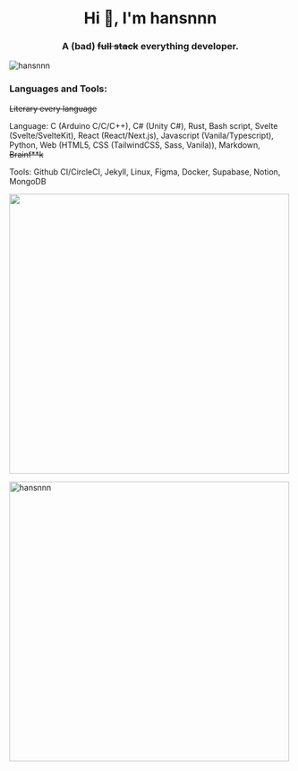 <h1 align="center">Hi 👋, I'm hansnnn</h1>
<h3 align="center">A (bad) <s>full stack</s> everything developer.</h3>

<p align="left"> <img src="https://komarev.com/ghpvc/?username=bencinn&label=Profile%20views&color=0e75b6&style=flat-square" alt="hansnnn" /> </p>


<h3 align="left">Languages and Tools:</h3>
<s>Literary every language</s>
<p align="left">Language: C (Arduino C/C/C++), C# (Unity C#), Rust, Bash script, Svelte (Svelte/SvelteKit), React (React/Next.js), Javascript (Vanila/Typescript), Python, Web (HTML5, CSS (TailwindCSS, Sass, Vanila)), Markdown, <s>Brainf**k</s></p>
<p align="left">Tools: Github CI/CircleCI, Jekyll, Linux, Figma, Docker, Supabase, Notion, MongoDB</p>

<p>
<picture>
<source
  srcset="https://github-readme-stats.vercel.app/api?username=bencinn&theme=dark&show_icons=true&rank_icon=default&include_all_commits=true&count_private=true&hide=contribs"
  media="(prefers-color-scheme: dark)"
  width="500px"
/>
<source
  srcset="https://github-readme-stats.vercel.app/api?username=bencinn&show_icons=true&rank_icon=default&include_all_commits=true&count_private=true&hide=contribs"
  media="(prefers-color-scheme: light), (prefers-color-scheme: no-preference)"
  width="500px"
/>
<img src="https://github-readme-stats.vercel.app/api?username=bencinn&show_icons=true&rank_icon=default&include_all_commits=true&count_private=true&hide=contribs" width="500px" />
</picture>
</p>

<p>
  <picture>
<source
  srcset="https://github-readme-streak-stats.herokuapp.com/?user=bencinn&theme=highcontrast"
  media="(prefers-color-scheme: dark)"
  width="500px"
/>
<source
  srcset="https://github-readme-streak-stats.herokuapp.com/?user=bencinn&theme=default"
  media="(prefers-color-scheme: light), (prefers-color-scheme: no-preference)"
  width="500px"
/>
  <img align="center" src="https://github-readme-streak-stats.herokuapp.com/?user=bencinn" alt="hansnnn" width="500px" />
</picture>
  
</p>
